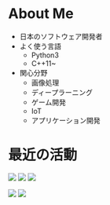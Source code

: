 # About Me
- 日本のソフトウェア開発者
- よく使う言語
    - Python3
    - C++11~
- 関心分野
    - 画像処理
    - ディープラーニング
    - ゲーム開発
    - IoT
    - アプリケーション開発

# 最近の活動

[![](https://github-profile-summary-cards.vercel.app/api/cards/profile-details?username=ksato-dev&theme=github_dark)](https://github.com/vn7n24fzkq/github-profile-summary-cards)
[![](https://github-profile-summary-cards.vercel.app/api/cards/repos-per-language?username=ksato-dev&theme=github_dark)](https://github.com/vn7n24fzkq/github-profile-summary-cards) [![](https://github-profile-summary-cards.vercel.app/api/cards/most-commit-language?username=ksato-dev&theme=github_dark) ](https://github.com/vn7n24fzkq/github-profile-summary-cards) 

[![](https://github-profile-summary-cards.vercel.app/api/cards/stats?username=ksato-dev&theme=github_dark)](https://github.com/vn7n24fzkq/github-profile-summary-cards) [![](https://github-profile-summary-cards.vercel.app/api/cards/productive-time?username=ksato-dev&theme=github_dark)](https://github.com/vn7n24fzkq/github-profile-summary-cards)
